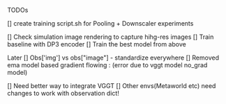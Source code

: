 
TODOs

[] create training script.sh for Pooling + Downscaler experiments

[] Check simulation image rendering to capture hihg-res images
    [] Train baseline with DP3 encoder
    [] Train the best model from above 



Later
[] Obs['img'] vs obs["image"] - standardize everywhere
[] Removed ema model based gradient flowing : (error due to vggt model no_grad model)

[] Need better way to integrate VGGT
[] Other envs(Metaworld etc) need changes to work with observation dict!